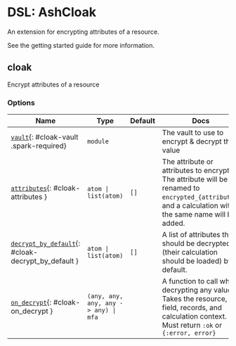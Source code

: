 <!--
This file was generated by Spark. Do not edit it by hand.
-->
# DSL: AshCloak

An extension for encrypting attributes of a resource.

See the getting started guide for more information.


## cloak
Encrypt attributes of a resource






### Options

| Name | Type | Default | Docs |
|------|------|---------|------|
| [`vault`](#cloak-vault){: #cloak-vault .spark-required} | `module` |  | The vault to use to encrypt & decrypt the value |
| [`attributes`](#cloak-attributes){: #cloak-attributes } | `atom \| list(atom)` | `[]` | The attribute or attributes to encrypt. The attribute will be renamed to `encrypted_{attribute}`, and a calculation with the same name will be added. |
| [`decrypt_by_default`](#cloak-decrypt_by_default){: #cloak-decrypt_by_default } | `atom \| list(atom)` | `[]` | A list of attributes that should be decrypted (their calculation should be loaded) by default. |
| [`on_decrypt`](#cloak-on_decrypt){: #cloak-on_decrypt } | `(any, any, any, any -> any) \| mfa` |  | A function to call when decrypting any value. Takes the resource, field, records, and calculation context. Must return `:ok` or `{:error, error}` |







<style type="text/css">.spark-required::after { content: "*"; color: red !important; }</style>
